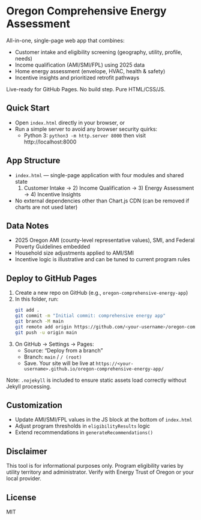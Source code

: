 # Oregon Comprehensive Energy Assessment

All-in-one, single-page web app that combines:
- Customer intake and eligibility screening (geography, utility, profile, needs)
- Income qualification (AMI/SMI/FPL) using 2025 data
- Home energy assessment (envelope, HVAC, health & safety)
- Incentive insights and prioritized retrofit pathways

Live-ready for GitHub Pages. No build step. Pure HTML/CSS/JS.

## Quick Start
- Open `index.html` directly in your browser, or
- Run a simple server to avoid any browser security quirks:
  - Python 3: `python3 -m http.server 8000` then visit http://localhost:8000

## App Structure
- `index.html` — single-page application with four modules and shared state
  1) Customer Intake → 2) Income Qualification → 3) Energy Assessment → 4) Incentive Insights
- No external dependencies other than Chart.js CDN (can be removed if charts are not used later)

## Data Notes
- 2025 Oregon AMI (county-level representative values), SMI, and Federal Poverty Guidelines embedded
- Household size adjustments applied to AMI/SMI
- Incentive logic is illustrative and can be tuned to current program rules

## Deploy to GitHub Pages
1) Create a new repo on GitHub (e.g., `oregon-comprehensive-energy-app`)
2) In this folder, run:
   ```bash
   git add .
   git commit -m "Initial commit: comprehensive energy app"
   git branch -M main
   git remote add origin https://github.com/<your-username>/oregon-comprehensive-energy-app.git
   git push -u origin main
   ```
3) On GitHub → Settings → Pages:
   - Source: “Deploy from a branch”
   - Branch: `main` / `/ (root)`
   - Save. Your site will be live at `https://<your-username>.github.io/oregon-comprehensive-energy-app/`

Note: `.nojekyll` is included to ensure static assets load correctly without Jekyll processing.

## Customization
- Update AMI/SMI/FPL values in the JS block at the bottom of `index.html`
- Adjust program thresholds in `eligibilityResults` logic
- Extend recommendations in `generateRecommendations()`

## Disclaimer
This tool is for informational purposes only. Program eligibility varies by utility territory and administrator. Verify with Energy Trust of Oregon or your local provider.

## License
MIT